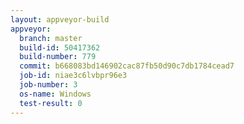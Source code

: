 ```yaml
---
layout: appveyor-build
appveyor:
  branch: master
  build-id: 50417362
  build-number: 779
  commit: b668083bd146902cac87fb50d90c7db1784cead7
  job-id: niae3c6lvbpr96e3
  job-number: 3
  os-name: Windows
  test-result: 0
---
```

